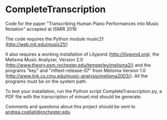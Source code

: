 # CompleteTranscription
Code for the paper "Transcribing Human Piano Performances into Music Notation" accepted at ISMIR 2016

The code requires the Python module music21 (http://web.mit.edu/music21/)

It also requires a working installation of Lilypond (http://lilypond.org), the Melisma Music Analyzer, Version 2.0 (http://www.theory.esm.rochester.edu/temperley/melisma2/) and the programs "key" and "mftext-release-07" from Melisma Version 1.0 (http://www.link.cs.cmu.edu/music-analysis/melisma2003/). All the programs must be on the system path.

To test your installation, run the Python script CompleteTranscription.py, a PDF file with the transcription of minuet.mid should be generate.

Comments and questions about this project should be sent to <andrea.cogliati@rochester.edu>
